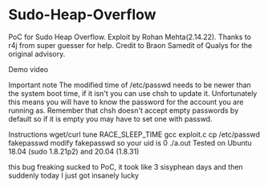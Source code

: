 # Sudo-Heap-Overflow
PoC for Sudo Heap Overflow. Exploit by Rohan Mehta(2.14.22). Thanks to r4j from super guesser for help. Credit to Braon Samedit of Qualys for the original advisory.

Demo video

Important note
The modified time of /etc/passwd needs to be newer than the system boot time, if it isn't you can use chsh to update it. Unfortunately this means you will have to know the password for the account you are running as. Remember that chsh doesn't accept empty passwords by default so if it is empty you may have to set one with passwd.

Instructions
wget/curl
tune RACE_SLEEP_TIME
gcc exploit.c
cp /etc/passwd fakepasswd
modify fakepasswd so your uid is 0
./a.out
Tested on Ubuntu 18.04 (sudo 1.8.21p2) and 20.04 (1.8.31)

this bug freaking sucked to PoC, it took like 3 sisyphean days and then suddenly today I just got insanely lucky

